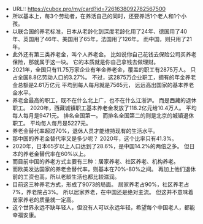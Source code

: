 - URL:: https://cubox.pro/my/card?id=7261638092782567500
- 所以基本上，每3个劳动者，在养活自己的同时，还要养活1个老人和1个小孩。
- 以联合国的养老标准，日本从老龄化到深度老龄化用了24年、德国用了40年、英国用了46年、美国用了65年，法国用了126年。
  而中国，则只用了21年。
- 此外还有第三类养老金，叫个人养老金。
  比如说你自己花钱去保险公司买养老保险，那就属于这一块。
  它的本质就是你自己拿钱去做理财。
- 2021年，全国只有11.75万家企业有年金养老金，覆盖的职工有2875万人。
  只占全国8.8亿劳动人口的3.27%。
  不过，这2875万企业职工，拥有的年金养老金总额是2.61万亿元
  平均到每人每月就是7565元，
  远远高出国家的基本养老金水平。
- 养老金最高的职工，既不在什么北上广，也不在什么江浙沪。
  而是西藏的退休职工。
  2020年，西藏城镇职工基本养老金发放了118.2亿元给10.4万人。
  平均每人每月是9471元。
  排名全国第一。
  而排名全国第二的则是北京的城镇退休职工。
  平均每人每月是5227元。
- 养老金替代率超过70%，退休人员才能维持现有的生活水平。
- 那中国的养老金替代率又是多少呢？
  2020年，这个比率只有41.3%。
- 2020年，日本65岁以上人口达到了28.6%，是中国14.2%的两倍之多。
  但日本的养老金替代率在60%以上。
- 而目前中国的养老方式主要有三种：居家养老、社区养老、机构养老。
- 而欧美发达国家的养老金替代率，则基本在70%-80%之间。
  再加上他们退休前的工资也高，所以老龄生活也都比较滋润。
- 目前这三种养老方式，形成了9073的局面。
  居家养老占90%，社区养老占7%，养老院占3%。
  所以居家养老，在中国还是绝对主流。
  但这并不意味着居家养老的质量就一定高。
- 这个世界永远不缺年轻人，但没有人可以永远年轻，希望每个中国老人，都能幸福安康。

